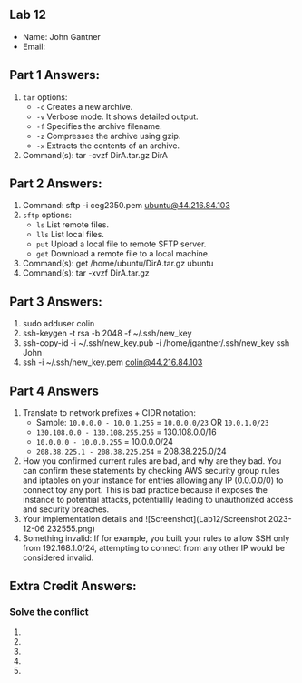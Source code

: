 ## Lab 12

- Name: John Gantner
- Email: 

## Part 1 Answers:

1. `tar` options:
   - `-c` Creates a new archive.
   - `-v` Verbose mode. It shows detailed output.
   - `-f` Specifies the archive filename.
   - `-z` Compresses the archive using gzip.
   - `-x` Extracts the contents of an archive.
2. Command(s): tar -cvzf DirA.tar.gz DirA

## Part 2 Answers:

1. Command: sftp -i ceg2350.pem ubuntu@44.216.84.103
2. `sftp` options:
   - `ls` List remote files.
   - `lls` List local files.
   - `put` Upload a local file to remote SFTP server.
   - `get` Download a remote file to a local machine.
3. Command(s): get /home/ubuntu/DirA.tar.gz ubuntu
4. Command(s): tar -xvzf DirA.tar.gz

## Part 3 Answers:

1. sudo adduser colin
2. ssh-keygen -t rsa -b 2048 -f ~/.ssh/new_key
3. ssh-copy-id -i ~/.ssh/new_key.pub -i /home/jgantner/.ssh/new_key ssh John
4. ssh -i ~/.ssh/new_key.pem colin@44.216.84.103

## Part 4 Answers

1. Translate to network prefixes + CIDR notation:
   - Sample: `10.0.0.0 - 10.0.1.255` = `10.0.0.0/23` OR `10.0.1.0/23`
   - `130.108.0.0 - 130.108.255.255` = 130.108.0.0/16
   - `10.0.0.0 - 10.0.0.255` = 10.0.0.0/24
   - `208.38.225.1 - 208.38.225.254` = 208.38.225.0/24
2. How you confirmed current rules are bad, and why are they bad. You can confirm these statements by checking AWS security group rules and iptables on your instance for entries allowing any IP (0.0.0.0/0) to connect toy any port. This is bad practice because it exposes the instance to potential attacks, potentiallly leading to unauthorized access and security breaches.
3. Your implementation details and ![Screenshot](Lab12/Screenshot 2023-12-06 232555.png)
4. Something invalid: If for example, you built your rules to allow SSH only from 192.168.1.0/24, attempting to connect from any other IP would be considered invalid. 

## Extra Credit Answers:

### Solve the conflict

1.
2.
3.
4.
5.
